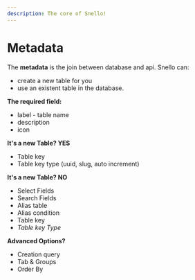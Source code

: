 ```yaml
---
description: The core of Snello!
---
```


# Metadata

The **metadata** is the join between database and api.  Snello can:

* create a new table for you
* use an existent table in the database.

**The required field:**

* label - table name
* description
* icon

**It's a new Table? YES**

* Table key
* Table key type \(uuid, slug, auto increment\)

**It's a new Table? NO**

* Select Fields 
* Search Fields 
* Alias table 
* Alias condition
*  Table key
* _Table key Type_

**Advanced Options?**

* Creation query
* Tab & Groups
* Order By

